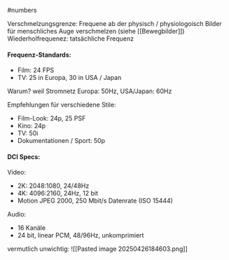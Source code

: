 #numbers 

Verschmelzungsgrenze: Frequene ab der physisch / physiologoisch Bilder für menschliches Auge verschmelzen (siehe [[Bewegbilder]]) 
Wiederholfrequenez: tatsächliche Frequenz

#### Frequenz-Standards:
- Film: 24 FPS
- TV: 25 in Europa, 30 in USA / Japan

Warum? weil Stromnetz Europa: 50Hz, USA/Japan: 60Hz

Empfehlungen für verschiedene Stile:
- Film-Look: 24p, 25 PSF
- Kino: 24p
- TV: 50i
- Dokumentationen / Sport: 50p

#### DCI Specs:

Video:
- 2K: 2048:1080, 24/48Hz
- 4K: 4096:2160, 24Hz, 12 bit
- Motion JPEG 2000, 250 Mbit/s Datenrate (ISO 15444)

Audio:
- 16 Kanäle
- 24 bit, linear PCM, 48/96Hz, unkomprimiert

vermutlich unwichtig:
![[Pasted image 20250426184603.png]]